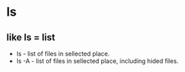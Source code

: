 # ls
## like ls = list
- ls - list of files in sellected place.
- ls -A - list of files in sellected place, including hided files.

